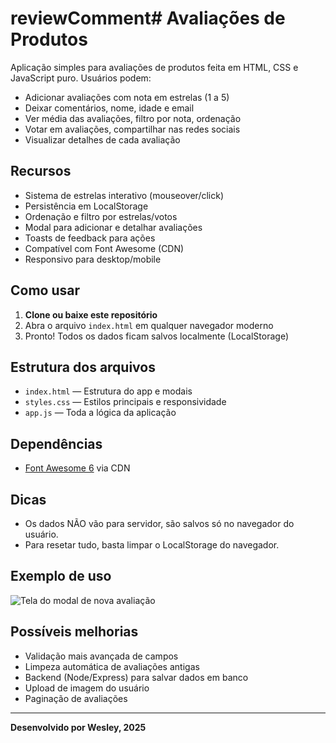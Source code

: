 # reviewComment# Avaliações de Produtos

Aplicação simples para avaliações de produtos feita em HTML, CSS e JavaScript puro. Usuários podem:

* Adicionar avaliações com nota em estrelas (1 a 5)
* Deixar comentários, nome, idade e email
* Ver média das avaliações, filtro por nota, ordenação
* Votar em avaliações, compartilhar nas redes sociais
* Visualizar detalhes de cada avaliação

## Recursos

* Sistema de estrelas interativo (mouseover/click)
* Persistência em LocalStorage
* Ordenação e filtro por estrelas/votos
* Modal para adicionar e detalhar avaliações
* Toasts de feedback para ações
* Compatível com Font Awesome (CDN)
* Responsivo para desktop/mobile

## Como usar

1. **Clone ou baixe este repositório**
2. Abra o arquivo `index.html` em qualquer navegador moderno
3. Pronto! Todos os dados ficam salvos localmente (LocalStorage)

## Estrutura dos arquivos

* `index.html` — Estrutura do app e modais
* `styles.css` — Estilos principais e responsividade
* `app.js` — Toda a lógica da aplicação

## Dependências

* [Font Awesome 6](https://cdnjs.cloudflare.com/ajax/libs/font-awesome/6.5.1/css/all.min.css) via CDN

## Dicas

* Os dados NÃO vão para servidor, são salvos só no navegador do usuário.
* Para resetar tudo, basta limpar o LocalStorage do navegador.

## Exemplo de uso

![Tela do modal de nova avaliação](exemplo-modal.png)

## Possíveis melhorias

* Validação mais avançada de campos
* Limpeza automática de avaliações antigas
* Backend (Node/Express) para salvar dados em banco
* Upload de imagem do usuário
* Paginação de avaliações

---

**Desenvolvido por Wesley, 2025**
